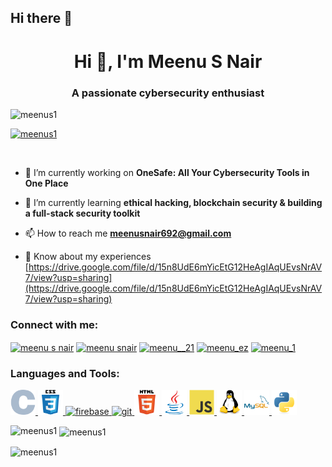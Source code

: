 ## Hi there 👋

<h1 align="center">Hi 👋, I'm Meenu S Nair</h1>
<h3 align="center">A passionate cybersecurity enthusiast</h3>

<p align="left"> <img src="https://komarev.com/ghpvc/?username=meenus1&label=Profile%20views&color=0e75b6&style=flat" alt="meenus1" /> </p>

<p align="left"> <a href="https://github.com/ryo-ma/github-profile-trophy"><img src="https://github-profile-trophy.vercel.app/?username=meenus1" alt="meenus1" /></a> </p>

<p align="left"> <a href="https://twitter.com/" target="blank"><img src="https://img.shields.io/twitter/follow/?logo=twitter&style=for-the-badge" alt="" /></a> </p>

- 🔭 I’m currently working on **OneSafe: All Your Cybersecurity Tools in One Place**

- 🌱 I’m currently learning **ethical hacking, blockchain security & building a full-stack security toolkit**

- 📫 How to reach me **meenusnair692@gmail.com**

- 📄 Know about my experiences [https://drive.google.com/file/d/15n8UdE6mYicEtG12HeAgIAqUEvsNrAV7/view?usp=sharing](https://drive.google.com/file/d/15n8UdE6mYicEtG12HeAgIAqUEvsNrAV7/view?usp=sharing)

<h3 align="left">Connect with me:</h3>
<p align="left">
<a href="https://www.linkedin.com/in/meenusnair/" target="blank"><img align="center" src="https://raw.githubusercontent.com/rahuldkjain/github-profile-readme-generator/master/src/images/icons/Social/linked-in-alt.svg" alt="meenu s nair" height="30" width="40" /></a>
<a href="https://stackoverflow.com/users/22514829/meenu-snair" target="blank"><img align="center" src="https://raw.githubusercontent.com/rahuldkjain/github-profile-readme-generator/master/src/images/icons/Social/stack-overflow.svg" alt="meenu snair" height="30" width="40" /></a>
<a href="https://www.kaggle.com/meenu122" target="blank"><img align="center" src="https://raw.githubusercontent.com/rahuldkjain/github-profile-readme-generator/master/src/images/icons/Social/kaggle.svg" alt="meenu__21" height="30" width="40" /></a>
<a href="https://instagram.com/meenu_ez" target="blank"><img align="center" src="https://raw.githubusercontent.com/rahuldkjain/github-profile-readme-generator/master/src/images/icons/Social/instagram.svg" alt="meenu_ez" height="30" width="40" /></a>
<a href="https://leetcode.com/u/meenu_1/" target="blank"><img align="center" src="https://raw.githubusercontent.com/rahuldkjain/github-profile-readme-generator/master/src/images/icons/Social/leet-code.svg" alt="meenu_1" height="30" width="40" /></a>
</p>

<h3 align="left">Languages and Tools:</h3>
<p align="left"> <a href="https://www.cprogramming.com/" target="_blank" rel="noreferrer"> <img src="https://raw.githubusercontent.com/devicons/devicon/master/icons/c/c-original.svg" alt="c" width="40" height="40"/> </a> <a href="https://www.w3schools.com/css/" target="_blank" rel="noreferrer"> <img src="https://raw.githubusercontent.com/devicons/devicon/master/icons/css3/css3-original-wordmark.svg" alt="css3" width="40" height="40"/> </a> <a href="https://firebase.google.com/" target="_blank" rel="noreferrer"> <img src="https://www.vectorlogo.zone/logos/firebase/firebase-icon.svg" alt="firebase" width="40" height="40"/> </a> <a href="https://git-scm.com/" target="_blank" rel="noreferrer"> <img src="https://www.vectorlogo.zone/logos/git-scm/git-scm-icon.svg" alt="git" width="40" height="40"/> </a> <a href="https://www.w3.org/html/" target="_blank" rel="noreferrer"> <img src="https://raw.githubusercontent.com/devicons/devicon/master/icons/html5/html5-original-wordmark.svg" alt="html5" width="40" height="40"/> </a> <a href="https://www.java.com" target="_blank" rel="noreferrer"> <img src="https://raw.githubusercontent.com/devicons/devicon/master/icons/java/java-original.svg" alt="java" width="40" height="40"/> </a> <a href="https://developer.mozilla.org/en-US/docs/Web/JavaScript" target="_blank" rel="noreferrer"> <img src="https://raw.githubusercontent.com/devicons/devicon/master/icons/javascript/javascript-original.svg" alt="javascript" width="40" height="40"/> </a> <a href="https://www.linux.org/" target="_blank" rel="noreferrer"> <img src="https://raw.githubusercontent.com/devicons/devicon/master/icons/linux/linux-original.svg" alt="linux" width="40" height="40"/> </a> <a href="https://www.mysql.com/" target="_blank" rel="noreferrer"> <img src="https://raw.githubusercontent.com/devicons/devicon/master/icons/mysql/mysql-original-wordmark.svg" alt="mysql" width="40" height="40"/> </a> <a href="https://www.python.org" target="_blank" rel="noreferrer"> <img src="https://raw.githubusercontent.com/devicons/devicon/master/icons/python/python-original.svg" alt="python" width="40" height="40"/> </a> </p>

<p><img align="left" src="https://github-readme-stats.vercel.app/api/top-langs?username=meenus1&show_icons=true&locale=en&layout=compact" alt="meenus1" /></p>

<p>&nbsp;<img align="center" src="https://github-readme-stats.vercel.app/api?username=meenus1&show_icons=true&locale=en" alt="meenus1" /></p>

<p><img align="center" src="https://github-readme-streak-stats.herokuapp.com/?user=meenus1&" alt="meenus1" /></p>

